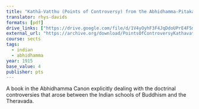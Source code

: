 ```yaml
---
title: "Kathā-Vatthu (Points of Controversy) from the Abhidhamma-Pitaka"
translator: rhys-davids
formats: [pdf]
drive_links: ["https://drive.google.com/file/d/1V4yOyhF3F4JqDdoUPrE4F5mDo8mH73iY/view?usp=drivesdk"]
external_url: "https://archive.org/download/PointsOfControversyKathavatthu/Points%20of%20Controversy%20%28Kathavatthu%29.pdf"
course: sects
tags: 
  - indian
  - abhidhamma
year: 1915
base_value: 4
publisher: pts
---
```


A book in the Abhidhamma Canon  explicitly dealing with the doctrinal controversies that arose between the Indian schools of Buddhism and the   Theravada.
